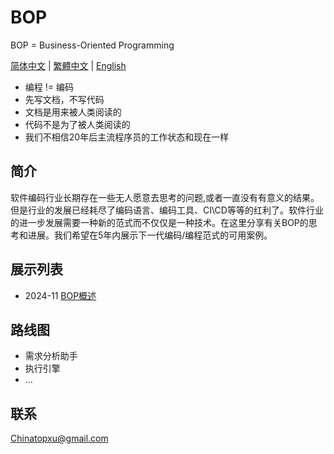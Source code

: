 # BOP

BOP = Business-Oriented Programming

[简体中文](../zh-CN/README_zh-CN.md) | [繁體中文](../zn-TW/README_zh-TW.md) | [English](../en/README_en.md)

* 编程 != 编码
* 先写文档，不写代码
* 文档是用来被人类阅读的
* 代码不是为了被人类阅读的
* 我们不相信20年后主流程序员的工作状态和现在一样

## 简介

软件编码行业长期存在一些无人愿意去思考的问题,或者一直没有有意义的结果。但是行业的发展已经耗尽了编码语言、编码工具、CI\CD等等的红利了。软件行业的进一步发展需要一种新的范式而不仅仅是一种技术。在这里分享有关BOP的思考和进展。我们希望在5年内展示下一代编码/编程范式的可用案例。

## 展示列表

* 2024-11 [BOP概述](./zh-CN/202411/BOP概述/BOP概述.md)

## 路线图

* 需求分析助手
* 执行引擎
* ...

## 联系

Chinatopxu@gmail.com
